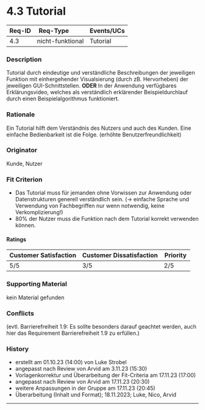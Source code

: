 # 4.3 Tutorial

| Req-ID | Req-Type         | Events/UCs |
|--------|------------------|------------|
| 4.3    | nicht-funktional | Tutorial   |  

### Description
Tutorial durch eindeutige und verständliche Beschreibungen der jeweiligen Funktion mit einhergehender Visualsierung (durch zB. Hervorheben) der jeweiligen GUI-Schnittstellen.
__ODER__
In der Anwendung verfügbares Erklärungsvideo, welches als verständlich erklärender Beispieldurchlauf durch einen Beispielalgorithmus funktioniert.

### Rationale
Ein Tutorial hilft dem Verständnis des Nutzers und auch des Kunden. Eine einfache Bedienbarkeit ist die Folge. (erhöhte Benutzerfreundlichkeit)

### Originator
Kunde, Nutzer 

### Fit Criterion
- Das Tutorial muss für jemanden ohne Vorwissen zur Anwendung oder Datenstrukturen generell verständlich sein. (-> einfache Sprache und Verwendung von Fachbegriffen nur wenn notwendig, keine Verkomplizierung!)
- 80% der Nutzer muss die Funktion nach dem Tutorial korrekt verwenden können.

#### Ratings
| Customer Satisfaction | Customer Dissatisfaction | Priority |
|-----------------------|--------------------------|----------|
| 5/5                     | 3/5                        | 2/5        |  

### Supporting Material
kein Material gefunden
  
### Conflicts
(evtl. Barrierefreiheit 1.9: Es sollte besonders darauf geachtet werden, auch hier das Requirement Barrierefreiheit 1.9 zu erfüllen.)  

### History
- erstellt am 01.10.23 (14:00) von Luke Strobel
- angepasst nach Review von Arvid am 3.11.23 (15:30)
- Vorlagenkorrektur und Überarbeitung der Fit-Criteria am 17.11.23 (17:00)
- angepasst nach Review von Arvid am 17.11.23 (20:30)
- weitere Anpassungen in der Gruppe am 17.11.23 (20:45)
- Überarbeitung (Inhalt und Format); 18.11.2023; Luke, Nico, Arvid
---